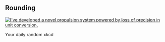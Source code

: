 ## Rounding
[![I've developed a novel propulsion system powered by loss of precision in unit conversion.](https://imgs.xkcd.com/comics/rounding.png)](https://xkcd.com/2585/ "I've developed a novel propulsion system powered by loss of precision in unit conversion.")

Your daily random xkcd
